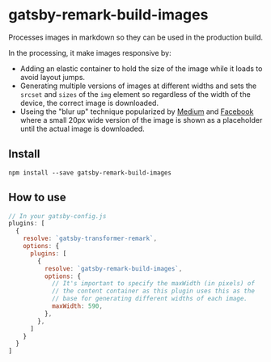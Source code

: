 # gatsby-remark-build-images

Processes images in markdown so they can be used in the production build.

In the processing, it make images responsive by:

* Adding an elastic container to hold the size of the image while it
  loads to avoid layout jumps.
* Generating multiple versions of images at different widths and sets the
  `srcset` and `sizes` of the `img` element so regardless of the width of the
  device, the correct image is downloaded.
* Useing the "blur up" technique popularized by [Medium][1] and [Facebook][2]
  where a small 20px wide version of the image is shown as a placeholder
  until the actual image is downloaded.

## Install

`npm install --save gatsby-remark-build-images`

## How to use

```javascript
// In your gatsby-config.js
plugins: [
  {
    resolve: `gatsby-transformer-remark`,
    options: {
      plugins: [
        {
          resolve: `gatsby-remark-build-images`,
          options: {
            // It's important to specify the maxWidth (in pixels) of
            // the content container as this plugin uses this as the
            // base for generating different widths of each image.
            maxWidth: 590,
          },
        },
      ]
    }
  }
]
```

[1]: https://jmperezperez.com/medium-image-progressive-loading-placeholder/
[2]: https://code.facebook.com/posts/991252547593574/the-technology-behind-preview-photos/
